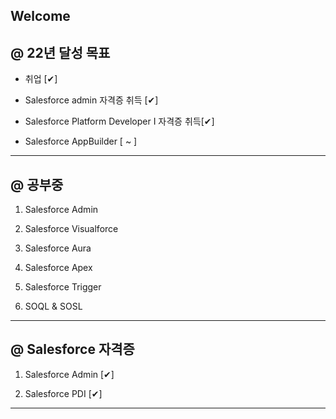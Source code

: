 ## Welcome

@ 22년 달성 목표
----------------
- 취업 [✔]

- Salesforce admin 자격증 취득 [✔]

- Salesforce Platform Developer I 자격증 취득[✔]

- Salesforce AppBuilder [ ~ ] 

-------------------------------------------------------
@ 공부중
--------

1. Salesforce Admin

2. Salesforce Visualforce

3. Salesforce Aura

4. Salesforce Apex

5. Salesforce Trigger

6. SOQL & SOSL
-------------------------------------------------------
@ Salesforce 자격증
---------------------

1. Salesforce Admin [✔]

2. Salesforce PDI [✔]

-------------------------------------------------------
